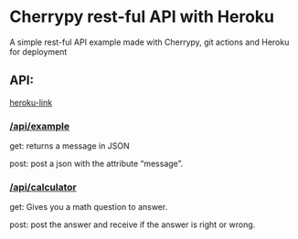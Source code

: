 # Cherrypy rest-ful API with Heroku
A simple rest-ful API example made with Cherrypy, git actions and Heroku for deployment

## API:
[heroku-link](https://cherrypy-backend.herokuapp.com/)

### [/api/example](https://cherrypy-backend.herokuapp.com/api/example)
get:
returns a message in JSON

post:
post a json with the attribute “message”.


### [/api/calculator](https://cherrypy-backend.herokuapp.com/api/calculator)

get:
Gives you a math question to answer.

post:
post the answer and receive if the answer is right or wrong.
